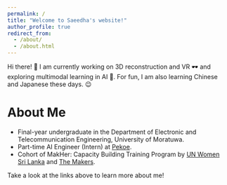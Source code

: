 ```yaml
---
permalink: /
title: "Welcome to Saeedha's website!"
author_profile: true
redirect_from: 
  - /about/
  - /about.html
---
```


Hi there! 👋 I am currently working on 3D reconstruction and VR 🕶️ and exploring multimodal learning in AI 🤖. For fun, I am also learning Chinese and Japanese these days. 😉

About Me
======
- Final-year undergraduate in the Department of Electronic and Telecommunication Engineering, University of Moratuwa.
- Part-time AI Engineer (Intern) at [Pekoe](https://www.pekoe.ai/).
- Cohort of MakHer: Capacity Building Training Program by [UN Women Sri Lanka](https://asiapacific.unwomen.org/en/countries/sri-lanka) and [The Makers](https://www.themakers.global/). 

Take a look at the links above to learn more about me!
